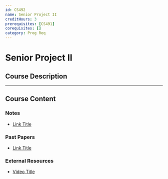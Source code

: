 ```yaml
---
id: CS492
name: Senior Project II
creditHours: 3
prerequisites: [CS491]
corequisites: []
category: Prog Req
---
```


# Senior Project II

## Course Description
<Description>

---

## Course Content

### Notes
- [Link Title](https://link.com)

### Past Papers
- [Link Title](https://link.com)

### External Resources
- [Video Title](https://link.com)
